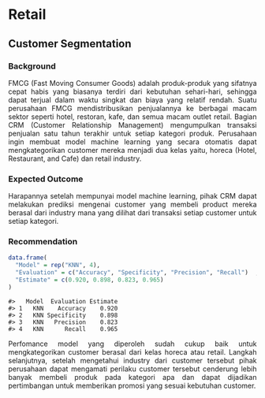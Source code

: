 # Retail



<style>
body {
text-align: justify}
</style>

## Customer Segmentation

### Background

FMCG (Fast Moving Consumer Goods) adalah produk-produk yang sifatnya cepat habis yang biasanya terdiri dari kebutuhan sehari-hari, sehingga dapat terjual dalam waktu singkat dan biaya yang relatif rendah. Suatu perusahaan FMCG mendistribusikan penjualannya ke berbagai macam sektor seperti hotel, restoran, kafe, dan semua macam outlet retail. Bagian CRM (Customer Relationship Management) mengumpulkan transaksi penjualan satu tahun terakhir untuk setiap kategori produk. Perusahaan ingin membuat model machine learning yang secara otomatis dapat mengkategorikan customer mereka menjadi dua kelas yaitu, horeca (Hotel, Restaurant, and Cafe) dan
retail industry.

### Expected Outcome

Harapannya setelah mempunyai model machine learning, pihak CRM dapat melakukan prediksi mengenai customer yang membeli product mereka berasal dari industry mana yang dilihat dari transaksi setiap customer untuk setiap kategori.

### Recommendation


```r
data.frame(
  "Model" = rep("KNN", 4),
  "Evaluation" = c("Accuracy", "Specificity", "Precision", "Recall")  ,
  "Estimate" = c(0.920, 0.898, 0.823, 0.965)
)
```

```
#>   Model  Evaluation Estimate
#> 1   KNN    Accuracy    0.920
#> 2   KNN Specificity    0.898
#> 3   KNN   Precision    0.823
#> 4   KNN      Recall    0.965
```


Perfomance model yang diperoleh sudah cukup baik untuk mengkategorikan customer berasal dari kelas horeca atau retail. Langkah selanjutnya, setelah mengetahui industry dari customer tersebut pihak perusahaan dapat mengamati perilaku customer tersebut cenderung lebih banyak membeli produk pada kategori apa dan dapat dijadikan pertimbangan untuk memberikan promosi yang sesuai kebutuhan customer.
